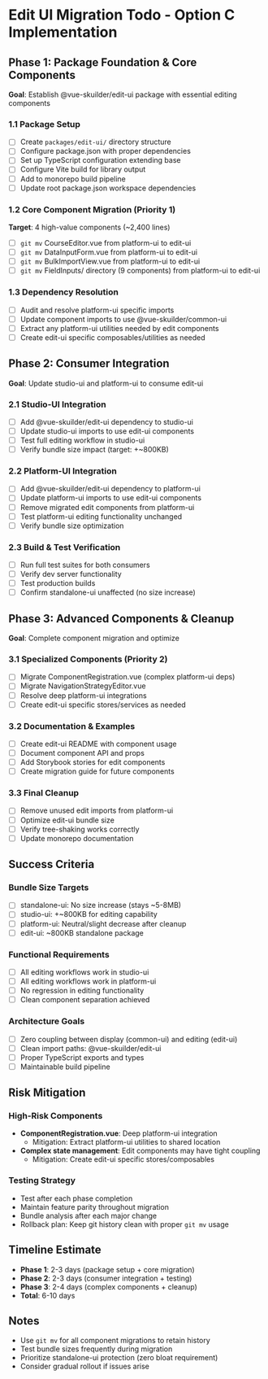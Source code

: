 # Edit UI Migration Todo - Option C Implementation

## Phase 1: Package Foundation & Core Components
**Goal**: Establish @vue-skuilder/edit-ui package with essential editing components

### 1.1 Package Setup
- [ ] Create `packages/edit-ui/` directory structure
- [ ] Configure package.json with proper dependencies
- [ ] Set up TypeScript configuration extending base
- [ ] Configure Vite build for library output
- [ ] Add to monorepo build pipeline
- [ ] Update root package.json workspace dependencies

### 1.2 Core Component Migration (Priority 1)
**Target**: 4 high-value components (~2,400 lines)

- [ ] `git mv` CourseEditor.vue from platform-ui to edit-ui
- [ ] `git mv` DataInputForm.vue from platform-ui to edit-ui  
- [ ] `git mv` BulkImportView.vue from platform-ui to edit-ui
- [ ] `git mv` FieldInputs/ directory (9 components) from platform-ui to edit-ui

### 1.3 Dependency Resolution
- [ ] Audit and resolve platform-ui specific imports
- [ ] Update component imports to use @vue-skuilder/common-ui
- [ ] Extract any platform-ui utilities needed by edit components
- [ ] Create edit-ui specific composables/utilities as needed

## Phase 2: Consumer Integration
**Goal**: Update studio-ui and platform-ui to consume edit-ui

### 2.1 Studio-UI Integration
- [ ] Add @vue-skuilder/edit-ui dependency to studio-ui
- [ ] Update studio-ui imports to use edit-ui components
- [ ] Test full editing workflow in studio-ui
- [ ] Verify bundle size impact (target: +~800KB)

### 2.2 Platform-UI Integration  
- [ ] Add @vue-skuilder/edit-ui dependency to platform-ui
- [ ] Update platform-ui imports to use edit-ui components
- [ ] Remove migrated edit components from platform-ui
- [ ] Test platform-ui editing functionality unchanged
- [ ] Verify bundle size optimization

### 2.3 Build & Test Verification
- [ ] Run full test suites for both consumers
- [ ] Verify dev server functionality
- [ ] Test production builds
- [ ] Confirm standalone-ui unaffected (no size increase)

## Phase 3: Advanced Components & Cleanup
**Goal**: Complete component migration and optimize

### 3.1 Specialized Components (Priority 2) 
- [ ] Migrate ComponentRegistration.vue (complex platform-ui deps)
- [ ] Migrate NavigationStrategyEditor.vue  
- [ ] Resolve deep platform-ui integrations
- [ ] Create edit-ui specific stores/services as needed

### 3.2 Documentation & Examples
- [ ] Create edit-ui README with component usage
- [ ] Document component API and props
- [ ] Add Storybook stories for edit components
- [ ] Create migration guide for future components

### 3.3 Final Cleanup
- [ ] Remove unused edit imports from platform-ui
- [ ] Optimize edit-ui bundle size
- [ ] Verify tree-shaking works correctly
- [ ] Update monorepo documentation

## Success Criteria

### Bundle Size Targets
- [ ] standalone-ui: No size increase (stays ~5-8MB)  
- [ ] studio-ui: +~800KB for editing capability
- [ ] platform-ui: Neutral/slight decrease after cleanup
- [ ] edit-ui: ~800KB standalone package

### Functional Requirements
- [ ] All editing workflows work in studio-ui
- [ ] All editing workflows work in platform-ui  
- [ ] No regression in editing functionality
- [ ] Clean component separation achieved

### Architecture Goals
- [ ] Zero coupling between display (common-ui) and editing (edit-ui)
- [ ] Clean import paths: @vue-skuilder/edit-ui
- [ ] Proper TypeScript exports and types
- [ ] Maintainable build pipeline

## Risk Mitigation

### High-Risk Components
- **ComponentRegistration.vue**: Deep platform-ui integration
  - Mitigation: Extract platform-ui utilities to shared location
- **Complex state management**: Edit components may have tight coupling
  - Mitigation: Create edit-ui specific stores/composables

### Testing Strategy
- Test after each phase completion
- Maintain feature parity throughout migration
- Bundle analysis after each major change
- Rollback plan: Keep git history clean with proper `git mv` usage

## Timeline Estimate
- **Phase 1**: 2-3 days (package setup + core migration)
- **Phase 2**: 2-3 days (consumer integration + testing)  
- **Phase 3**: 2-4 days (complex components + cleanup)
- **Total**: 6-10 days

## Notes
- Use `git mv` for all component migrations to retain history
- Test bundle sizes frequently during migration
- Prioritize standalone-ui protection (zero bloat requirement)
- Consider gradual rollout if issues arise